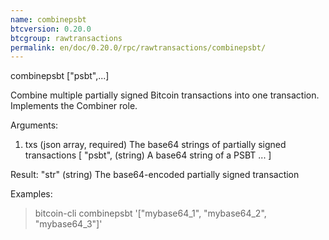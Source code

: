 ```yaml
---
name: combinepsbt
btcversion: 0.20.0
btcgroup: rawtransactions
permalink: en/doc/0.20.0/rpc/rawtransactions/combinepsbt/
---
```


combinepsbt ["psbt",...]

Combine multiple partially signed Bitcoin transactions into one transaction.
Implements the Combiner role.

Arguments:
1. txs            (json array, required) The base64 strings of partially signed transactions
     [
       "psbt",    (string) A base64 string of a PSBT
       ...
     ]

Result:
"str"    (string) The base64-encoded partially signed transaction

Examples:
> bitcoin-cli combinepsbt '["mybase64_1", "mybase64_2", "mybase64_3"]'


